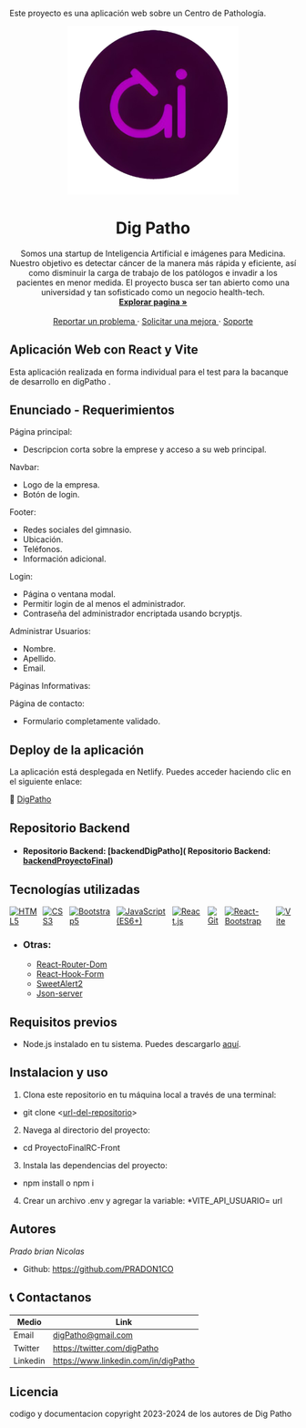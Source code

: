 Este proyecto es una aplicación web sobre un Centro de Pathología.

<div align= "center">
    <a href='https://digpatho.netlify.app/'>
    <img src='./src//assets/logo.png' alt='Dig Patho' width='300' />
    </a>
    <h1>Dig Patho</h1>
    <p>
    Somos una startup de Inteligencia Artificial e imágenes para Medicina. Nuestro objetivo es detectar cáncer de la manera más rápida y eficiente, así como disminuir la carga de trabajo de los patólogos e invadir a los pacientes en menor medida. El proyecto busca ser tan abierto como una universidad y tan sofisticado como un negocio health-tech.
    <br>
    <a href='https://digpatho.netlify.app/'>
    <strong>Explorar pagina » </strong>
    </a>
    <br>
    <br>
    <a href='https://digpatho.netlify.app/'>
    Reportar un problema
    </a>
    ·
    <a href='https://digpatho.netlify.app/'>
    Solicitar una mejora
    </a>
    ·
    <a href='https://digpatho.netlify.app/'>
    Soporte
    </a>
    </p>
</div>

## Aplicación Web con React y Vite

Esta aplicación realizada en forma individual para el test para la bacanque de desarrollo en digPatho .

## Enunciado - Requerimientos

Página principal:
   * Descripcion corta sobre la emprese y acceso a su web principal.

Navbar:
   * Logo de la empresa.
   * Botón de login.

Footer:
   * Redes sociales del gimnasio.
   * Ubicación.
   * Teléfonos.
   * Información adicional.

Login:
   * Página o ventana modal.
   * Permitir login de al menos el administrador.
   * Contraseña del administrador encriptada usando bcryptjs.


Administrar Usuarios:
   * Nombre.
   * Apellido.
   * Email.

Páginas Informativas:

Página de contacto:
   * Formulario completamente validado.

## Deploy de la aplicación

La aplicación está desplegada en Netlify. Puedes acceder haciendo clic en el siguiente enlace:

🔗 [DigPatho](https://digpatho.netlify.app/)

## Repositorio Backend

* #### Repositorio Backend: [backendDigPatho]( Repositorio Backend: [backendProyectoFinal](https://github.com/PRADON1CO/digPatho-Backend))

## Tecnologías utilizadas

<div style="display: flex;">
  <a href="https://developer.mozilla.org/es/docs/Glossary/HTML5"><img src="https://img.icons8.com/color/48/000000/html-5--v1.png" alt="HTML5" title="HTML5" width="48" height="48" style="margin-right: 10px"/></a>
  <a href="https://developer.mozilla.org/es/docs/Web/CSS"><img src="https://img.icons8.com/color/48/000000/css3.png" alt="CSS3" title="CSS3" width="48" height="48" style="margin-right: 10px"/></a>
  <a href="https://getbootstrap.com/"><img src="https://img.icons8.com/color/48/000000/bootstrap.png" alt="Bootstrap5" title="Bootstrap5" width="48" height="48" style="margin-right: 10px"/></a>
  <a href="https://developer.mozilla.org/es/docs/Web/JavaScript"><img src="https://img.icons8.com/color/48/000000/javascript--v1.png" alt="JavaScript (ES6+)" title="JavaScript (ES6+)" width="48" height="48" style="margin-right: 10px"/></a>
  <a href="https://react.dev/"><img src="https://img.icons8.com/color/48/000000/react-native.png" alt="React.js" title="React.js" width="48" height="48" style="margin-right: 10px"/></a>
  <a href="https://git-scm.com/"><img src="https://img.icons8.com/color/48/000000/git.png" alt="Git" title="Git" width="48" height="48" style="margin-right: 10px"/></a>
  <a href="https://react-bootstrap.github.io/"> <img src="https://react-bootstrap.netlify.app/img/logo.svg" alt="React-Bootstrap" title="React-Bootstrap" title="Git" width="48" height="48" style="margin-right: 10px"/></a>
  <a href="https://vitejs.dev/"><img src="https://vitejs.dev/logo.svg" alt="Vite" title="Vite" width="50" style="margin-right: 10px"></a>
</div>

  * ### Otras:

    - [React-Router-Dom](https://reactrouter.com/en/main/start/tutorial) 
    - [React-Hook-Form](https://react-hook-form.com/get-started)
    - [SweetAlert2](https://sweetalert2.github.io/#download)
    - [Json-server](https://github.com/typicode/json-server)


## Requisitos previos

- Node.js instalado en tu sistema. Puedes descargarlo [aquí](https://nodejs.org/).

## Instalacion y uso

1. Clona este repositorio en tu máquina local a través de una terminal:

  * git clone <[url-del-repositorio](https://github.com/PRADON1CO/digPatho-Front)>

2. Navega al directorio del proyecto:

  * cd ProyectoFinalRC-Front

3. Instala las dependencias del proyecto:

  * npm install o npm i

4. Crear un archivo .env y agregar la variable:
  *VITE_API_USUARIO= url

## Autores

_Prado brian Nicolas_

- Github: https://github.com/PRADON1CO

## 📞 Contactanos

| Medio    | Link                                   |
| -------- | -------------------------------------- |
| Email    | digPatho@gmail.com                   |
| Twitter  | https://twitter.com/digPatho         |
| Linkedin | https://www.linkedin.com/in/digPatho |

## Licencia

codigo y documentacion copyright 2023-2024 de los autores de Dig Patho



